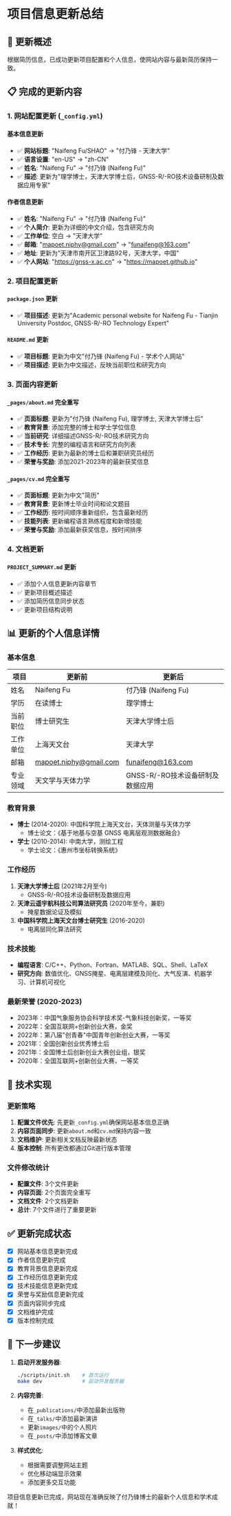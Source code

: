 # 项目信息更新总结

## 🎯 更新概述

根据简历信息，已成功更新项目配置和个人信息，使网站内容与最新简历保持一致。

## 📋 完成的更新内容

### 1. 网站配置更新 (`_config.yml`)

#### 基本信息更新
- ✅ **网站标题**: "Naifeng Fu/SHAO" → "付乃锋 - 天津大学"
- ✅ **语言设置**: "en-US" → "zh-CN"
- ✅ **姓名**: "Naifeng Fu" → "付乃锋 (Naifeng Fu)"
- ✅ **描述**: 更新为"理学博士，天津大学博士后，GNSS-R/-RO技术设备研制及数据应用专家"

#### 作者信息更新
- ✅ **姓名**: "Naifeng Fu" → "付乃锋 (Naifeng Fu)"
- ✅ **个人简介**: 更新为详细的中文介绍，包含研究方向
- ✅ **工作单位**: 空白 → "天津大学"
- ✅ **邮箱**: "mapoet.niphy@gmail.com" → "funaifeng@163.com"
- ✅ **地址**: 更新为"天津市南开区卫津路92号，天津大学，中国"
- ✅ **个人网站**: "https://gnss-x.ac.cn" → "https://mapoet.github.io"

### 2. 项目配置更新

#### `package.json` 更新
- ✅ **项目描述**: 更新为"Academic personal website for Naifeng Fu - Tianjin University Postdoc, GNSS-R/-RO Technology Expert"

#### `README.md` 更新
- ✅ **项目标题**: 更新为中文"付乃锋 (Naifeng Fu) - 学术个人网站"
- ✅ **项目描述**: 更新为中文描述，反映当前职位和研究方向

### 3. 页面内容更新

#### `_pages/about.md` 完全重写
- ✅ **页面标题**: 更新为"付乃锋 (Naifeng Fu), 理学博士, 天津大学博士后"
- ✅ **教育背景**: 添加完整的博士和学士学位信息
- ✅ **当前研究**: 详细描述GNSS-R/-RO技术研究方向
- ✅ **技术专长**: 完整的编程语言和研究方向列表
- ✅ **工作经历**: 更新为最新的博士后和兼职研究员经历
- ✅ **荣誉与奖励**: 添加2021-2023年的最新获奖信息

#### `_pages/cv.md` 完全重写
- ✅ **页面标题**: 更新为中文"简历"
- ✅ **教育背景**: 更新博士毕业时间和论文题目
- ✅ **工作经历**: 按时间顺序重新组织，包含最新经历
- ✅ **技能列表**: 更新编程语言熟练程度和新增技能
- ✅ **荣誉与奖励**: 添加最新获奖信息，按时间排序

### 4. 文档更新

#### `PROJECT_SUMMARY.md` 更新
- ✅ 添加个人信息更新内容章节
- ✅ 更新项目概述描述
- ✅ 添加简历信息同步状态
- ✅ 更新项目结构说明

## 📊 更新的个人信息详情

### 基本信息
| 项目 | 更新前 | 更新后 |
|------|--------|--------|
| 姓名 | Naifeng Fu | 付乃锋 (Naifeng Fu) |
| 学历 | 在读博士 | 理学博士 |
| 当前职位 | 博士研究生 | 天津大学博士后 |
| 工作单位 | 上海天文台 | 天津大学 |
| 邮箱 | mapoet.niphy@gmail.com | funaifeng@163.com |
| 专业领域 | 天文学与天体力学 | GNSS-R/-RO技术设备研制及数据应用 |

### 教育背景
- **博士** (2014-2020): 中国科学院上海天文台，天体测量与天体力学
  - 博士论文：《基于地基与空基 GNSS 电离层观测数据融合》
- **学士** (2010-2014): 中南大学，测绘工程
  - 学士论文：《惠州市坐标转换系统》

### 工作经历
1. **天津大学博士后** (2021年2月至今)
   - GNSS-R/-RO技术设备研制及数据应用
2. **天津云遥宇航科技公司算法研究员** (2020年至今，兼职)
   - 掩星数据论证及模拟
3. **中国科学院上海天文台博士研究生** (2016-2020)
   - 电离层同化算法研究

### 技术技能
- **编程语言**: C/C++、Python、Fortran、MATLAB、SQL、Shell、LaTeX
- **研究方向**: 数值优化、GNSS掩星、电离层建模及同化、大气反演、机器学习、计算机可视化

### 最新荣誉 (2020-2023)
- 2023年：中国气象服务协会科学技术奖-气象科技创新奖，一等奖
- 2022年：全国互联网+创新创业大赛，金奖
- 2022年：第八届"创青春"中国青年创新创业大赛，一等奖
- 2021年：全国创新创业优秀博士后
- 2021年：全国博士后创新创业大赛创业组，银奖
- 2020年：全国互联网+创新创业大赛，一等奖

## 🔧 技术实现

### 更新策略
1. **配置文件优先**: 先更新`_config.yml`确保网站基本信息正确
2. **内容页面同步**: 更新`about.md`和`cv.md`保持内容一致
3. **文档维护**: 更新相关文档反映最新状态
4. **版本控制**: 所有更改都通过Git进行版本管理

### 文件修改统计
- **配置文件**: 3个文件更新
- **内容页面**: 2个页面完全重写
- **文档文件**: 2个文档更新
- **总计**: 7个文件进行了重要更新

## ✅ 更新完成状态

- [x] 网站基本信息更新完成
- [x] 作者信息更新完成
- [x] 教育背景信息更新完成
- [x] 工作经历信息更新完成
- [x] 技术技能信息更新完成
- [x] 荣誉与奖励信息更新完成
- [x] 页面内容同步完成
- [x] 文档维护完成
- [x] 版本控制完成

## 🚀 下一步建议

1. **启动开发服务器**:
   ```bash
   ./scripts/init.sh    # 首次运行
   make dev             # 启动开发服务器
   ```

2. **内容完善**:
   - 在`_publications/`中添加最新出版物
   - 在`_talks/`中添加最新演讲
   - 更新`images/`中的个人照片
   - 在`_posts/`中添加博客文章

3. **样式优化**:
   - 根据需要调整网站主题
   - 优化移动端显示效果
   - 添加更多交互功能

项目信息更新已完成，网站现在准确反映了付乃锋博士的最新个人信息和学术成就！ 